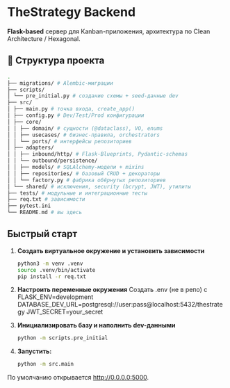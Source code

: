 # TheStrategy Backend

**Flask-based** сервер для Kanban-приложения, архитектура по Clean Architecture / Hexagonal.

## 📁 Структура проекта
```bash
.
├── migrations/ # Alembic-миграции
├── scripts/
│ └── pre_initial.py # создание схемы + seed-данные dev
├── src/
│ ├── main.py # точка входа, create_app()
│ ├── config.py # Dev/Test/Prod конфигурации
│ ├── core/
│ │ ├── domain/ # сущности (@dataclass), VO, enums
│ │ ├── usecases/ # бизнес-правила, orchestrators
│ │ └── ports/ # интерфейсы репозиториев
│ ├── adapters/
│ │ ├── inbound/http/ # Flask-Blueprints, Pydantic-schemas
│ │ └── outbound/persistence/
│ │ ├── models/ # SQLAlchemy-модели + mixins
│ │ ├── repositories/ # базовый CRUD + декораторы
│ │ └── factory.py # фабрика обёрнутых репозиториев
│ └── shared/ # исключения, security (bcrypt, JWT), утилиты
├── tests/ # модульные и интеграционные тесты
├── req.txt # зависимости
├── pytest.ini
└── README.md # вы здесь
```

## Быстрый старт

1. **Создать виртуальное окружение и установить зависимости**
   ```bash
   python3 -m venv .venv
   source .venv/bin/activate
   pip install -r req.txt
   ```

2. **Настроить переменные окружения**
    Создать .env (не в репо) с
    FLASK_ENV=development
    DATABASE_DEV_URL=postgresql://user:pass@localhost:5432/thestrategy
    JWT_SECRET=your_secret
    
3. **Инициализировать базу и наполнить dev-данными**
    ```bash
    python -m scripts.pre_initial
    ```
    
4. **Запустить:**
    ```bash
    python -m src.main
    ```
    
По умолчанию открывается http://0.0.0.0:5000.

